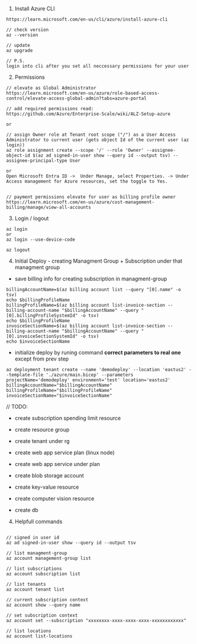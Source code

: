 1. Install Azure CLI

```
https://learn.microsoft.com/en-us/cli/azure/install-azure-cli

// check version
az --version

// update
az upgrade

// P.S.
login into cli after you set all neccessary permissions for your user

```

2. Permissions

```
// elevate as Global Administrator
https://learn.microsoft.com/en-us/azure/role-based-access-control/elevate-access-global-admin?tabs=azure-portal

// add required permissions read:
https://github.com/Azure/Enterprise-Scale/wiki/ALZ-Setup-azure

or

// assign Owner role at Tenant root scope ("/") as a User Access Administrator to current user (gets object Id of the current user (az login))
az role assignment create --scope '/' --role 'Owner' --assignee-object-id $(az ad signed-in-user show --query id --output tsv) --assignee-principal-type User

or
Open Microsoft Entra ID ->  Under Manage, select Properties. -> Under Access management for Azure resources, set the toggle to Yes.


// payment permissions elevate for user as billing profile owner
https://learn.microsoft.com/en-us/azure/cost-management-billing/manage/view-all-accounts
```

3. Login / logout

```
az login
or
az login --use-device-code

az logout

```

4. Initial Deploy - creating Managment Group + Subscription under that managment group

- save billing info for creating subscription in managment-group

```
billingAccountName=$(az billing account list --query "[0].name" -o tsv)
echo $billingProfileName
billingProfileName=$(az billing account list-invoice-section --billing-account-name "$billingAccountName" --query "[0].billingProfileSystemId" -o tsv)
echo $billingProfileName
invoiceSectionName=$(az billing account list-invoice-section --billing-account-name "$billingAccountName" --query "[0].invoiceSectionSystemId" -o tsv)
echo $invoiceSectionName
```

- initialize deploy by runing command <B>correct parameters to real one</B> except from prev step

```
az deployment tenant create --name 'demodeploy' --location 'eastus2' --template-file './azure/main.bicep' --parameters projectName='demodeploy' environment='test' location='eastus2' billingAccountName="$billingAccountName" billingProfileName="$billingProfileName" invoiceSectionName="$invoiceSectionName"
```

// TODO:

- create subscription spending limit resource
- create resource group
- create tenant under rg
- create web app service plan (linux node)
- create web app service under plan
- create blob storage account
- create key-value resource
- create computer vision resource

- create db

4. Helpfull commands

```

// signed in user id
az ad signed-in-user show --query id --output tsv

// list managment-group
az account management-group list

// list subscriptions
az account subscription list

// list tenants
az account tenant list

// current subscription context
az account show --query name

// set subscription context
az account set --subscription "xxxxxxxx-xxxx-xxxx-xxxx-xxxxxxxxxxxx"

// list locations
az account list-locations


```
